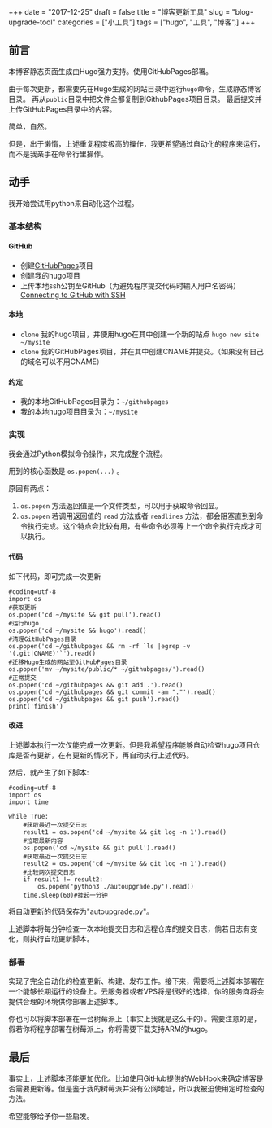 +++
date = "2017-12-25"
draft = false
title = "博客更新工具"
slug = "blog-upgrade-tool"
categories = ["小工具"]
tags = ["hugo", "工具", "博客",]
+++

## 前言

本博客静态页面生成由Hugo强力支持。使用GitHubPages部署。
  
由于每次更新，都需要先在Hugo生成的网站目录中运行`hugo`命令，生成静态博客目录。
再从`public`目录中把文件全都复制到GithubPages项目目录。
最后提交并上传GitHubPages目录中的内容。
  
简单，自然。

但是，出于懒惰，上述重复程度极高的操作，我更希望通过自动化的程序来运行，而不是我亲手在命令行里操作。

## 动手

我开始尝试用python来自动化这个过程。

### 基本结构

#### GitHub
- 创建[GitHubPages](https://pages.github.com/)项目
- 创建我的hugo项目
- 上传本地ssh公钥至GitHub（为避免程序提交代码时输入用户名密码）[Connecting to GitHub with SSH](https://help.github.com/articles/connecting-to-github-with-ssh/)

#### 本地
- `clone` 我的hugo项目，并使用hugo在其中创建一个新的站点 `hugo new site ~/mysite`
- `clone` 我的GitHubPages项目，并在其中创建CNAME并提交。（如果没有自己的域名可以不用CNAME）

#### 约定
- 我的本地GitHubPages目录为：`~/githubpages`
- 我的本地hugo项目目录为：`~/mysite`

### 实现

我会通过Python模拟命令操作，来完成整个流程。
  
用到的核心函数是 `os.popen(...)` 。

原因有两点：

1. `os.popen` 方法返回值是一个文件类型，可以用于获取命令回显。
2. `os.popen` 若调用返回值的 `read` 方法或者 `readlines` 方法，都会阻塞直到到命令执行完成。这个特点会比较有用，有些命令必须等上一个命令执行完成才可以执行。

#### 代码
如下代码，即可完成一次更新

```
#coding=utf-8
import os
#获取更新
os.popen('cd ~/mysite && git pull').read()
#运行hugo
os.popen('cd ~/mysite && hugo').read()
#清理GitHubPages目录
os.popen('cd ~/githubpages && rm -rf `ls |egrep -v '(.git|CNAME)'`').read()
#迁移Hugo生成的网站至GitHubPages目录
os.popen('mv ~/mysite/public/* ~/githubpages/').read()
#正常提交
os.popen('cd ~/githubpages && git add .').read()
os.popen('cd ~/githubpages && git commit -am "."').read()
os.popen('cd ~/githubpages && git push').read()
print('finish')
```

#### 改进
上述脚本执行一次仅能完成一次更新。但是我希望程序能够自动检查hugo项目仓库是否有更新，在有更新的情况下，再自动执行上述代码。

然后，就产生了如下脚本:
```
#coding=utf-8
import os
import time

while True:
    #获取最近一次提交日志
    result1 = os.popen('cd ~/mysite && git log -n 1').read()
    #拉取最新内容
    os.popen('cd ~/mysite && git pull').read()
    #获取最近一次提交日志
    result2 = os.popen('cd ~/mysite && git log -n 1').read()
    #比较两次提交日志
    if result1 != result2:
        os.popen('python3 ./autoupgrade.py').read()
    time.sleep(60)#挂起一分钟
```
将自动更新的代码保存为"autoupgrade.py"。

上述脚本将每分钟检查一次本地提交日志和远程仓库的提交日志，倘若日志有变化，则执行自动更新脚本。

### 部署
实现了完全自动化的检查更新、构建、发布工作。接下来，需要将上述脚本部署在一个能够长期运行的设备上。云服务器或者VPS将是很好的选择，你的服务商将会提供合理的环境供你部署上述脚本。

你也可以将脚本部署在一台树莓派上（事实上我就是这么干的）。需要注意的是，假若你将程序部署在树莓派上，你将需要下载支持ARM的hugo。

## 最后

事实上，上述脚本还能更加优化。比如使用GitHub提供的WebHook来确定博客是否需要更新等。但是鉴于我的树莓派并没有公网地址，所以我被迫使用定时检查的方法。

希望能够给予你一些启发。



